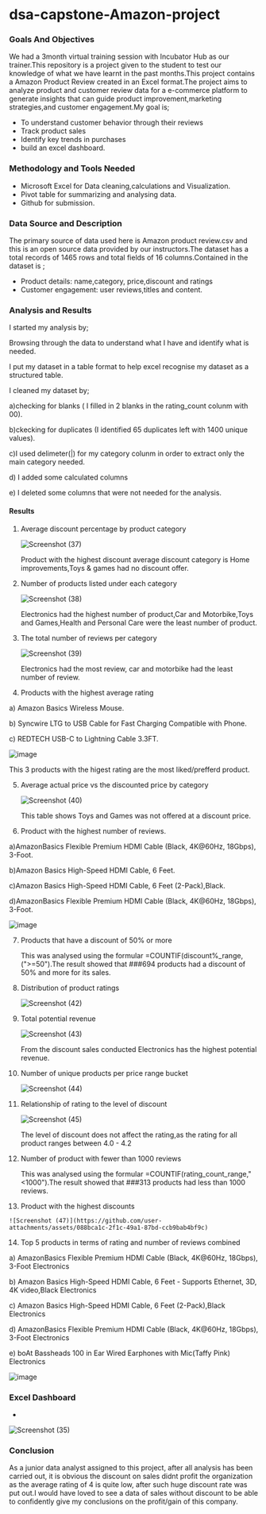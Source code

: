 # dsa-capstone-Amazon-project
### Goals And Objectives
We had a 3month virtual training session with Incubator Hub as our trainer.This repository is a project given to the student to test our knowledge of what we have learnt in the past months.This project contains a Amazon Product Review created in an Excel format.The project aims to analyze product and customer review data for a e-commerce platform to generate insights that can guide product improvement,marketing strategies,and customer engagement.My goal is;
- To understand customer behavior through their reviews
- Track product sales
- Identify key trends in purchases
- build an excel dashboard.

### Methodology and Tools Needed
- Microsoft Excel for Data cleaning,calculations and Visualization.
- Pivot table for summarizing and analysing data.
- Github for submission.

### Data Source and Description
The primary source of data used here is Amazon product review.csv and this is an open source data provided by our instructors.The dataset has a total records of 1465 rows and total fields of 16 columns.Contained in the dataset is ;
- Product details: name,category, price,discount and ratings
- Customer engagement: user reviews,titles and content.

### Analysis and Results
I started my analysis by;

Browsing through the data to understand what I have and identify what is needed.

I put my dataset in a table format to help excel recognise my dataset as a structured table.

I cleaned my dataset by;

a)checking for blanks ( I filled in 2 blanks in the rating_count colunm with 00).

b)ckecking for duplicates (I identified 65 duplicates left with 1400 unique values).

c)I used delimeter(|) for my category colunm in order to extract only the main category needed.

d) I added some calculated columns

e) I deleted some columns that were not needed for the analysis.

#### Results
1) Average discount percentage by product category
   
    ![Screenshot (37)](https://github.com/user-attachments/assets/eca5cfc4-2f6c-4888-a487-b5ba04feb928)

   Product with the highest discount average discount category is Home improvements,Toys & games had no discount offer.

 2) Number of products listed under each category

     ![Screenshot (38)](https://github.com/user-attachments/assets/a6ecd65a-1ecd-4474-917a-259c7a414165)

    Electronics had the highest number of product,Car and Motorbike,Toys and Games,Health and Personal Care were the least number of product.

3) The total number of reviews per category

    ![Screenshot (39)](https://github.com/user-attachments/assets/e0706bdc-6529-4a54-b21a-810b8cdf1510)

    Electronics had the most review, car and motorbike had the least number of review.

4) Products with the highest  average rating

  a)	Amazon Basics Wireless Mouse.
   
  b)  Syncwire LTG to USB Cable for Fast Charging Compatible with Phone.
  
  c) REDTECH USB-C to Lightning Cable 3.3FT.

  ![image](https://github.com/user-attachments/assets/d2ecff6c-3b5d-4370-ae50-5320031e404e)

   This 3 products with the higest rating are the most liked/prefferd product.

5) Average actual price vs the discounted price by category

   ![Screenshot (40)](https://github.com/user-attachments/assets/db3aca34-ebc5-45c2-9f38-503747f38297)

    This table shows Toys and Games was not offered at a discount price.

6) Product with the highest number of reviews.
     
 a)AmazonBasics Flexible Premium HDMI Cable (Black, 4K@60Hz, 18Gbps), 3-Foot.		  

 b)Amazon Basics High-Speed HDMI Cable, 6 Feet. 

 c)Amazon Basics High-Speed HDMI Cable, 6 Feet (2-Pack),Black.

 d)AmazonBasics Flexible Premium HDMI Cable (Black, 4K@60Hz, 18Gbps), 3-Foot.	

![image](https://github.com/user-attachments/assets/96ebcd83-69d3-402b-a43a-285b4dc7fbd4)

7) Products that have a discount of 50% or more

   This was analysed using the formular =COUNTIF(discount%_range,(">=50").The result showed that ###694 products had a discount of 50% and more for its sales.

8) Distribution of product ratings

   ![Screenshot (42)](https://github.com/user-attachments/assets/6986f4dd-95c5-4249-b509-001a447e8f9b)

9) Total potential revenue

    ![Screenshot (43)](https://github.com/user-attachments/assets/c1911c28-6588-44ea-a53d-00f06152cc72)

   From the discount sales conducted Electronics has the highest potential revenue.

10) Number of unique products per price range bucket

    ![Screenshot (44)](https://github.com/user-attachments/assets/2ed7cf9b-8e93-4027-a1ea-91ef6646f3f6)

11) Relationship of rating to the level of discount

     ![Screenshot (45)](https://github.com/user-attachments/assets/9c2973cd-7324-4cef-97fd-eb2ac1c7acaa)

     The level of discount does not affect the rating,as the rating for all product ranges between 4.0 - 4.2

12) Number of product with fewer than 1000 reviews

    This was analysed using the formular =COUNTIF(rating_count_range,"<1000").The result showed that ###313 products had less than 1000 reviews.
  
13)  Product with the highest discounts

    ![Screenshot (47)](https://github.com/user-attachments/assets/088bca1c-2f1c-49a1-87bd-ccb9bab4bf9c)

14) Top 5 products in terms of rating and number of reviews combined

a) AmazonBasics Flexible Premium HDMI Cable (Black, 4K@60Hz, 18Gbps), 3-Foot	Electronics	 

b) Amazon Basics High-Speed HDMI Cable, 6 Feet - Supports Ethernet, 3D, 4K video,Black	Electronics	 

c) Amazon Basics High-Speed HDMI Cable, 6 Feet (2-Pack),Black	Electronics	

d) AmazonBasics Flexible Premium HDMI Cable (Black, 4K@60Hz, 18Gbps), 3-Foot	Electronics	

e) boAt Bassheads 100 in Ear Wired Earphones with Mic(Taffy Pink)	Electronics	

![image](https://github.com/user-attachments/assets/ae5f9f47-b6e0-47d8-9d14-d068cee8370e)


### Excel Dashboard
- 																
![Screenshot (35)](https://github.com/user-attachments/assets/5189bca6-8cc2-4408-9e3b-f4aee6d43deb)
															
### Conclusion

As a junior data analyst assigned to this project, after all analysis has been carried out, it is obvious the discount on sales didnt profit the organization as the average rating of 4 is quite low, after such huge discount rate was put out.I would have loved to see a data of sales without discount to be able to confidently give my conclusions on the profit/gain of this company.
																
																
																
																
																




